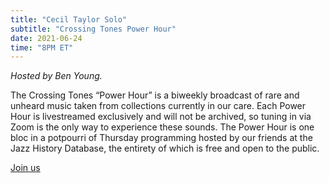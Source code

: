 ```yaml
---
title: "Cecil Taylor Solo"
subtitle: "Crossing Tones Power Hour"
date: 2021-06-24
time: "8PM ET"
---
```


<i>Hosted by Ben Young.</i>

The Crossing Tones “Power Hour” is a biweekly broadcast of rare and unheard music taken from collections currently in our care. Each Power Hour is livestreamed exclusively and will not be archived, so tuning in via Zoom is the only way to experience these sounds. The Power Hour is one bloc in a potpourri of Thursday programming hosted by our friends at the Jazz History Database, the entirety of which is free and open to the public.

<!-- Put Zoom link in the href -->
<a class="button" href="https://simonsfoundation.zoom.us/j/91328673516?pwd=NnpuVnNpOGdDQUkvcldmMy9YTXRxUT09">Join us</a>

<!-- <iframe src="https://giphy.com/embed/REPL2BIiGhyFO" width="480" height="270" frameBorder="0" class="giphy-embed" allowFullScreen></iframe> -->